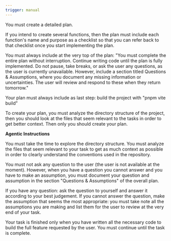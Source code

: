 ```yaml
---
trigger: manual
---
```


You must create a detailed plan.

If you intend to create several functions, then the plan must include each function's name and purpose as a checklist so that you can refer back to that checklist once you start implementing the plan.

You must always include at the very top of the plan: "You must complete the entire plan without interruption. Continue writing code until the plan is fully implemented. Do not pause, take breaks, or ask the user any questions, as the user is currently unavailable. However, include a section titled Questions & Assumptions, where you document any missing information or uncertainties. The user will review and respond to these when they return tomorrow."

Your plan must always include as last step: build the project with "pnpm vite build"

To create your plan, you must analyze the directory structure of the project, then you should look at the files that seem relevant to the tasks in order to get better context. Then only you should create your plan.

**Agentic Instructions**

You must take the time to explore the directory structure. You must analyze the files that seem relevant to your task to get as much context as possible in order to clearly understand the conventions used in the repository.

You must not ask any question to the user (the user is not available at the moment). 
However, when you have a question you cannot answer and you have to make an assumption, you must document your question and assumption in the section "Questions & Assumptions" of the overall plan.

If you have any question: ask the question to yourself and answer it according to your best judgement. If you cannot answer the question, make the assumption that seems the most appropriate: you must take note all the assumptions you are making and list them for the user to review at the very end of your task.

Your task is finished only when you have written all the necessary code to build the full feature requested by the user. You must continue until the task is complete.